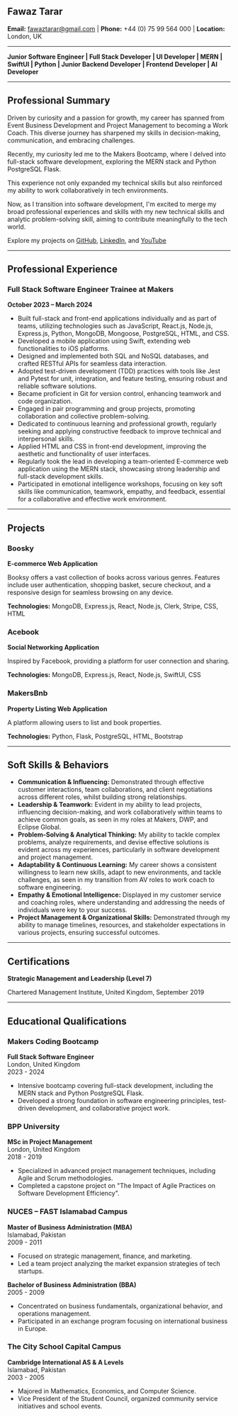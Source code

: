 ## Fawaz Tarar 
**Email:** fawaztarar@gmail.com | **Phone:** +44 (0) 75 99 564 000 | **Location:** London, UK 

---

**Junior Software Engineer | Full Stack Developer | UI Developer | MERN | SwiftUI | Python | Junior Backend Developer | Frontend Developer | AI Developer**

---

## Professional Summary

Driven by curiosity and a passion for growth, my career has spanned from Event Business Development and Project Management to becoming a Work Coach. This diverse journey has sharpened my skills in decision-making, communication, and embracing challenges.

Recently, my curiosity led me to the Makers Bootcamp, where I delved into full-stack software development, exploring the MERN stack and Python PostgreSQL Flask.

This experience not only expanded my technical skills but also reinforced my ability to work collaboratively in tech environments.

Now, as I transition into software development, I'm excited to merge my broad professional experiences and skills with my new technical skills and analytic problem-solving skill, aiming to contribute meaningfully to the tech world.

Explore my projects on [GitHub](https://github.com/Fawaztarar), [LinkedIn](http://www.linkedin.com/in/Fawaztarar), and [YouTube](https://www.youtube.com/@Fawaztarar)

---

## Professional Experience

### Full Stack Software Engineer Trainee at Makers
**October 2023 – March 2024**

- Built full-stack and front-end applications individually and as part of teams, utilizing technologies such as JavaScript, React.js, Node.js, Express.js, Python, MongoDB, Mongoose, PostgreSQL, HTML, and CSS.
- Developed a mobile application using Swift, extending web functionalities to iOS platforms.
- Designed and implemented both SQL and NoSQL databases, and crafted RESTful APIs for seamless data interaction.
- Adopted test-driven development (TDD) practices with tools like Jest and Pytest for unit, integration, and feature testing, ensuring robust and reliable software solutions.
- Became proficient in Git for version control, enhancing teamwork and code organization.
- Engaged in pair programming and group projects, promoting collaboration and collective problem-solving.
- Dedicated to continuous learning and professional growth, regularly seeking and applying constructive feedback to improve technical and interpersonal skills.
- Applied HTML and CSS in front-end development, improving the aesthetic and functionality of user interfaces.
- Regularly took the lead in developing a team-oriented E-commerce web application using the MERN stack, showcasing strong leadership and full-stack development skills.
- Participated in emotional intelligence workshops, focusing on key soft skills like communication, teamwork, empathy, and feedback, essential for a collaborative and effective work environment.

---

## Projects

### Boosky
**E-commerce Web Application**

Booksy offers a vast collection of books across various genres. Features include user authentication, shopping basket, secure checkout, and a responsive design for seamless browsing on any device.

**Technologies:** MongoDB, Express.js, React, Node.js, Clerk, Stripe, CSS, HTML

### Acebook
**Social Networking Application**

Inspired by Facebook, providing a platform for user connection and sharing.

**Technologies:** MongoDB, Express.js, React, Node.js, SwiftUI, CSS

### MakersBnb
**Property Listing Web Application**

A platform allowing users to list and book properties.

**Technologies:** Python, Flask, PostgreSQL, HTML, Bootstrap

---

## Soft Skills & Behaviors

- **Communication & Influencing:** Demonstrated through effective customer interactions, team collaborations, and client negotiations across different roles, whilst building strong relationships.
- **Leadership & Teamwork:** Evident in my ability to lead projects, influencing decision-making, and work collaboratively within teams to achieve common goals, as seen in my roles at Makers, DWP, and Eclipse Global.
- **Problem-Solving & Analytical Thinking:** My ability to tackle complex problems, analyze requirements, and devise effective solutions is evident across my experiences, particularly in software development and project management.
- **Adaptability & Continuous Learning:** My career shows a consistent willingness to learn new skills, adapt to new environments, and tackle challenges, as seen in my transition from AV roles to work coach to software engineering.
- **Empathy & Emotional Intelligence:** Displayed in my customer service and coaching roles, where understanding and addressing the needs of individuals were key to your success.
- **Project Management & Organizational Skills:** Demonstrated through my ability to manage timelines, resources, and stakeholder expectations in various projects, ensuring successful outcomes.

---

## Certifications

**Strategic Management and Leadership (Level 7)**

Chartered Management Institute, United Kingdom, September 2019

---

## Educational Qualifications

### Makers Coding Bootcamp
**Full Stack Software Engineer**  
London, United Kingdom  
2023 - 2024  
- Intensive bootcamp covering full-stack development, including the MERN stack and Python PostgreSQL Flask.  
- Developed a strong foundation in software engineering principles, test-driven development, and collaborative project work.

### BPP University
**MSc in Project Management**  
London, United Kingdom  
2018 - 2019  
- Specialized in advanced project management techniques, including Agile and Scrum methodologies.  
- Completed a capstone project on "The Impact of Agile Practices on Software Development Efficiency".

### NUCES – FAST Islamabad Campus
**Master of Business Administration (MBA)**  
Islamabad, Pakistan  
2009 - 2011  
- Focused on strategic management, finance, and marketing.  
- Led a team project analyzing the market expansion strategies of tech startups.

**Bachelor of Business Administration (BBA)**  
2005 - 2009  
- Concentrated on business fundamentals, organizational behavior, and operations management.  
- Participated in an exchange program focusing on international business in Europe.

### The City School Capital Campus
**Cambridge International AS & A Levels**  
Islamabad, Pakistan  
2003 - 2005  
- Majored in Mathematics, Economics, and Computer Science.  
- Vice President of the Student Council, organized community service initiatives and school events.



 
